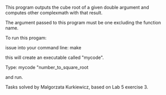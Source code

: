 This program outputs the cube root of a given double argument and computes other complexmath with that result.

The argument passed to this program must be one excluding the function name.

To run this progam:

issue into your command line:
make

this will create an executable called "mycode".

Type:
mycode "number_to_square_root

and run.

Tasks solved by Malgorzata Kurkiewicz, based on Lab 5 exercise 3.
